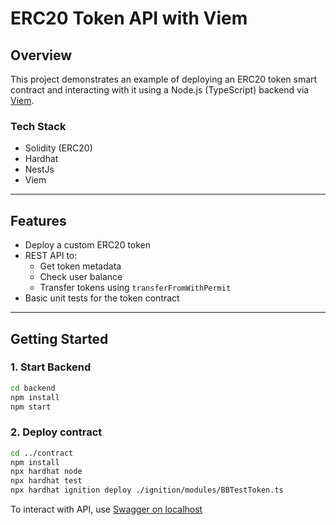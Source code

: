 # ERC20 Token API with Viem

## Overview

This project demonstrates an example of deploying an ERC20 token smart contract and interacting with it using a Node.js (TypeScript) backend via [Viem](https://viem.sh/).

### Tech Stack
- Solidity (ERC20)
- Hardhat
- NestJs
- Viem

---

## Features

- Deploy a custom ERC20 token
- REST API to:
    - Get token metadata
    - Check user balance
    - Transfer tokens using `transferFromWithPermit`
- Basic unit tests for the token contract

---

## Getting Started

### 1. Start Backend

```bash
cd backend
npm install
npm start
```

### 2. Deploy contract

```bash
cd ../contract
npm install
npx hardhat node
npx hardhat test
npx hardhat ignition deploy ./ignition/modules/BBTestToken.ts
```
To interact with API, use [Swagger on localhost](http://localhost:3000/)
